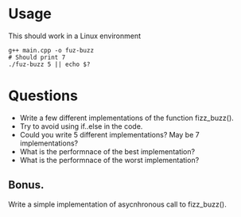 # Usage

This should work in a Linux environment

```
g++ main.cpp -o fuz-buzz
# Should print 7
./fuz-buzz 5 || echo $?
```

# Questions

* Write a few different implementations of the function fizz_buzz().
* Try to avoid using if..else in the code.
* Could you write 5 different implementations? May be 7 implementations?
* What is the performnace of the best implementation?
* What is the performnace of the worst implementation?

## Bonus.

Write a simple implementation of asycnhronous call to fizz_buzz().


